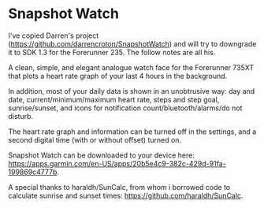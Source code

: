 # Snapshot Watch
I've copied Darren's project (https://github.com/darrencroton/SnapshotWatch) and will try to downgrade it to SDK 1.3 for the Forerunner 235.  The follow notes are all his.

A clean, simple, and elegant analogue watch face for the Forerunner 735XT that plots a heart rate graph of your last 4 hours in the background.

In addition, most of your daily data is shown in an unobtrusive way: day and date, current/minimum/maximum heart rate, steps and step goal, sunrise/sunset, and icons for notification count/bluetooth/alarms/do not disturb. 

The heart rate graph and information can be turned off in the settings, and a second digital time (with or without offset) turned on.

Snapshot Watch can be downloaded to your device here: https://apps.garmin.com/en-US/apps/20b5e4c9-382c-429d-91fa-199869c4777b.

A special thanks to haraldh/SunCalc, from whom i borrowed code to calculate sunrise and sunset times: https://github.com/haraldh/SunCalc.
